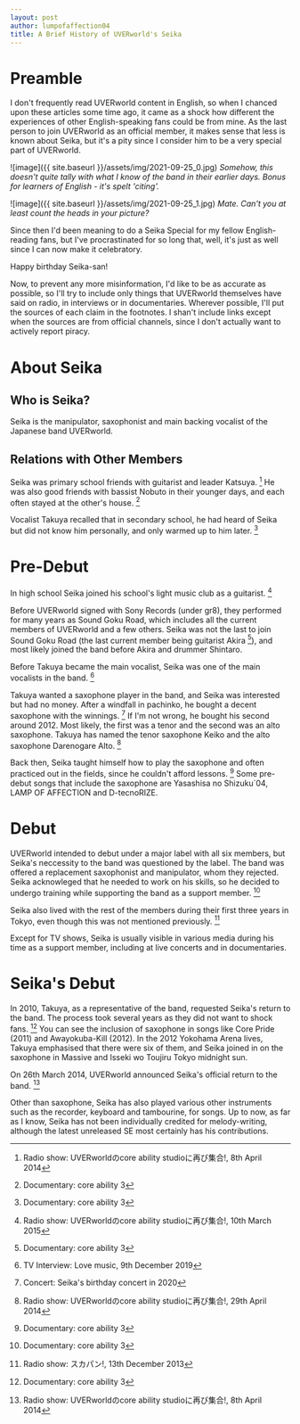 ```yaml
---
layout: post
author: lumpofaffection04
title: A Brief History of UVERworld's Seika
---
```


# Preamble

I don't frequently read UVERworld content in English, so when I chanced upon these articles some time ago, it came as a shock how different the experiences of other English-speaking fans could be from mine. As the last person to join UVERworld as an official member, it makes sense that less is known about Seika, but it's a pity since I consider him to be a very special part of UVERworld.

![image]({{ site.baseurl }}/assets/img/2021-09-25_0.jpg)
*Somehow, this doesn't quite tally with what I know of the band in their earlier days. Bonus for learners of English - it's spelt 'citing'.*

![image]({{ site.baseurl }}/assets/img/2021-09-25_1.jpg)
*Mate. Can't you at least count the heads in your picture?*

Since then I'd been meaning to do a Seika Special for my fellow English-reading fans, but I've procrastinated for so long that, well, it's just as well since I can now make it celebratory.

Happy birthday Seika-san!

Now, to prevent any more misinformation, I'd like to be as accurate as possible, so I'll try to include only things that UVERworld themselves have said on radio, in interviews or in documentaries. Wherever possible, I'll put the sources of each claim in the footnotes. I shan't include links except when the sources are from official channels, since I don't actually want to actively report piracy.

# About Seika 

## Who is Seika?

Seika is the manipulator, saxophonist and main backing vocalist of the Japanese band UVERworld.

## Relations with Other Members

Seika was primary school friends with guitarist and leader Katsuya. [^1] He was also good friends with bassist Nobuto in their younger days, and each often stayed at the other's house. [^2]

Vocalist Takuya recalled that in secondary school, he had heard of Seika but did not know him personally, and only warmed up to him later. [^2]

# Pre-Debut

In high school Seika joined his school's light music club as a guitarist. [^3]

Before UVERworld signed with Sony Records (under gr8), they performed for many years as Sound Goku Road, which includes all the current members of UVERworld and a few others. Seika was not the last to join Sound Goku Road (the last current member being guitarist Akira [^2]), and most likely joined the band before Akira and drummer Shintaro.

Before Takuya became the main vocalist, Seika was one of the main vocalists in the band. [^6]

Takuya wanted a saxophone player in the band, and Seika was interested but had no money. After a windfall in pachinko, he bought a decent saxophone with the winnings. [^4] If I'm not wrong, he bought his second around 2012. Most likely, the first was a tenor and the second was an alto saxophone. Takuya has named the tenor saxophone Keiko and the alto saxophone Darenogare Alto. [^5]

Back then, Seika taught himself how to play the saxophone and often practiced out in the fields, since he couldn't afford lessons. [^2] Some pre-debut songs that include the saxophone are Yasashisa no Shizuku`04, LAMP OF AFFECTION and D-tecnoRIZE.

# Debut

UVERworld intended to debut under a major label with all six members, but Seika's neccessity to the band was questioned by the label. The band was offered a replacement saxophonist and manipulator, whom they rejected. Seika acknowleged that he needed to work on his skills, so he decided to undergo training while supporting the band as a support member. [^2]

Seika also lived with the rest of the members during their first three years in Tokyo, even though this was not mentioned previously. [^7]

Except for TV shows, Seika is usually visible in various media during his time as a support member, including at live concerts and in documentaries.

# Seika's Debut

In 2010, Takuya, as a representative of the band, requested Seika's return to the band. The process took several years as they did not want to shock fans. [^2] You can see the inclusion of saxophone in songs like Core Pride (2011) and Awayokuba-Kill (2012). In the 2012 Yokohama Arena lives, Takuya emphasised that there were six of them, and Seika joined in on the saxophone in Massive and Isseki wo Toujiru Tokyo midnight sun.

On 26th March 2014, UVERworld announced Seika's official return to the band. [^1]

Other than saxophone, Seika has also played various other instruments such as the recorder, keyboard and tambourine, for songs. Up to now, as far as I know, Seika has not been individually credited for melody-writing, although the latest unreleased SE most certainly has his contributions.

[^1]: Radio show: UVERworldのcore ability studioに再び集合!, 8th April 2014
[^2]: Documentary: core ability 3
[^3]: Radio show: UVERworldのcore ability studioに再び集合!, 10th March 2015
[^4]: Concert: Seika's birthday concert in 2020
[^5]: Radio show: UVERworldのcore ability studioに再び集合!, 29th April 2014
[^6]: TV Interview: Love music, 9th December 2019
[^7]: Radio show: スカパン!, 13th December 2013

